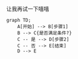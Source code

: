 让我再试一下嘻嘻
```mermaid
graph TD;
    A[开始] --> B[步骤1]
    B --> C{是否满足条件?}
    C -- 是 --> D[步骤2]
    C -- 否 --> E[结束]
    D --> E
```